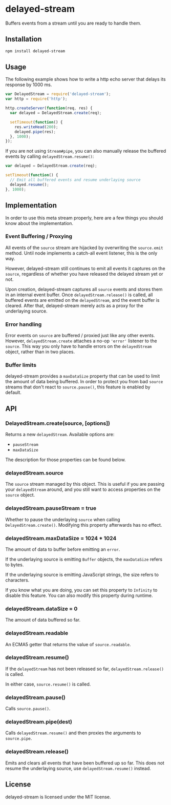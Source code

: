 # delayed-stream

Buffers events from a stream until you are ready to handle them.

## Installation

```bash
npm install delayed-stream
```

## Usage

The following example shows how to write a http echo server that delays its response by 1000 ms.

```javascript
var DelayedStream = require('delayed-stream');
var http = require('http');

http.createServer(function(req, res) {
  var delayed = DelayedStream.create(req);

  setTimeout(function() {
    res.writeHead(200);
    delayed.pipe(res);
  }, 1000);
});
```

If you are not using `Stream#pipe`, you can also manually release the buffered events by calling `delayedStream.resume()`:

```javascript
var delayed = DelayedStream.create(req);

setTimeout(function() {
  // Emit all buffered events and resume underlaying source
  delayed.resume();
}, 1000);
```

## Implementation

In order to use this meta stream properly, here are a few things you should know about the implementation.

### Event Buffering / Proxying

All events of the `source` stream are hijacked by overwriting the `source.emit` method. Until node implements a catch-all event listener, this is the only way.

However, delayed-stream still continues to emit all events it captures on the `source`, regardless of whether you have released the delayed stream yet or not.

Upon creation, delayed-stream captures all `source` events and stores them in an internal event buffer. Once `delayedStream.release()` is called, all buffered events are emitted on the `delayedStream`, and the event buffer is cleared. After that, delayed-stream merely acts as a proxy for the underlaying source.

### Error handling

Error events on `source` are buffered / proxied just like any other events. However, `delayedStream.create` attaches a no-op `'error'` listener to the `source`. This way you only have to handle errors on the `delayedStream` object, rather than in two places.

### Buffer limits

delayed-stream provides a `maxDataSize` property that can be used to limit the amount of data being buffered. In order to protect you from bad `source` streams that don't react to `source.pause()`, this feature is enabled by default.

## API

### DelayedStream.create\(source, \[options\]\)

Returns a new `delayedStream`. Available options are:

* `pauseStream`
* `maxDataSize`

The description for those properties can be found below.

### delayedStream.source

The `source` stream managed by this object. This is useful if you are passing your `delayedStream` around, and you still want to access properties on the `source` object.

### delayedStream.pauseStream = true

Whether to pause the underlaying `source` when calling `DelayedStream.create()`. Modifying this property afterwards has no effect.

### delayedStream.maxDataSize = 1024 \* 1024

The amount of data to buffer before emitting an `error`.

If the underlaying source is emitting `Buffer` objects, the `maxDataSize` refers to bytes.

If the underlaying source is emitting JavaScript strings, the size refers to characters.

If you know what you are doing, you can set this property to `Infinity` to disable this feature. You can also modify this property during runtime.

### delayedStream.dataSize = 0

The amount of data buffered so far.

### delayedStream.readable

An ECMA5 getter that returns the value of `source.readable`.

### delayedStream.resume\(\)

If the `delayedStream` has not been released so far, `delayedStream.release()` is called.

In either case, `source.resume()` is called.

### delayedStream.pause\(\)

Calls `source.pause()`.

### delayedStream.pipe\(dest\)

Calls `delayedStream.resume()` and then proxies the arguments to `source.pipe`.

### delayedStream.release\(\)

Emits and clears all events that have been buffered up so far. This does not resume the underlaying source, use `delayedStream.resume()` instead.

## License

delayed-stream is licensed under the MIT license.

